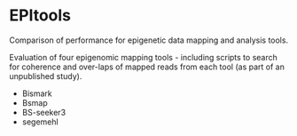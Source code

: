 # EPItools
Comparison of performance for epigenetic data mapping and analysis tools.

Evaluation of four epigenomic mapping tools - including scripts to search for coherence and over-laps of mapped reads from each tool (as part of an unpublished study).

- Bismark
- Bsmap
- BS-seeker3
- segemehl
